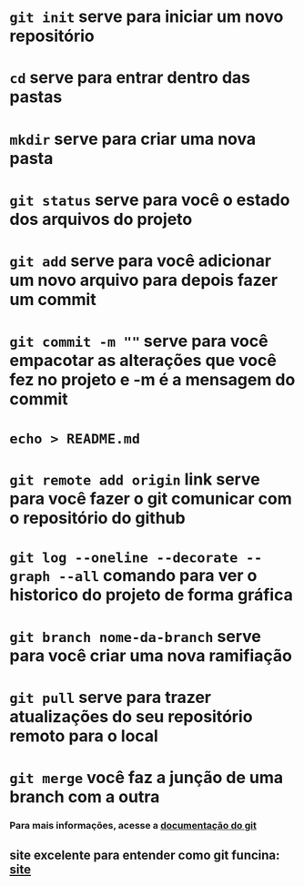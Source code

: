 
# `git init` serve para iniciar um novo repositório
# `cd` serve para entrar dentro das pastas
# `mkdir` serve para criar uma nova pasta
# `git status` serve para você o estado dos arquivos do projeto
# `git add` serve para você adicionar um novo arquivo para depois fazer um commit
# `git commit -m ""` serve para você empacotar as alterações que você fez no projeto e -m é a mensagem do commit
# `echo > README.md` 
# `git remote add origin` link serve para você fazer o git comunicar com o repositório do github
# `git log --oneline --decorate --graph --all` comando para ver o historico do projeto de forma gráfica
# `git branch nome-da-branch` serve para você criar uma nova ramifiação
# `git pull`  serve para trazer atualizações do seu repositório remoto para o local  
# `git merge` você faz a junção de uma branch com a outra

### Para mais informações, acesse a [documentação do git](https://git-scm.com/doc)
## site excelente para entender como git funcina: [site](https://learngitbranching.js.org/?locale=ptBR)
